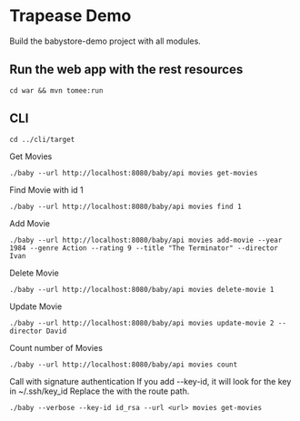 # Trapease Demo

Build the babystore-demo project with all modules.

## Run the web app with the rest resources

```
cd war && mvn tomee:run
```

## CLI
```
cd ../cli/target
```
Get Movies
```
./baby --url http://localhost:8080/baby/api movies get-movies
```
Find Movie with id 1
```
./baby --url http://localhost:8080/baby/api movies find 1
```
Add Movie
```
./baby --url http://localhost:8080/baby/api movies add-movie --year 1984 --genre Action --rating 9 --title "The Terminator" --director Ivan
```
Delete Movie
```
./baby --url http://localhost:8080/baby/api movies delete-movie 1
```
Update Movie
```
./baby --url http://localhost:8080/baby/api movies update-movie 2 --director David
```
Count number of Movies
```
./baby --url http://localhost:8080/baby/api movies count 
```

Call with signature authentication
If you add --key-id, it will look for the key in ~/.ssh/key_id
Replace the <url> with the route path.
  
```
./baby --verbose --key-id id_rsa --url <url> movies get-movies
```
